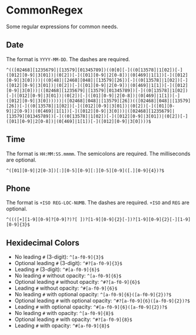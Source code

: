# CommonRegex
Some regular expressions for common needs.

## Date
The format is `YYYY-MM-DD`. The dashes are required.

```
^(([02468][1235679]|[13579][01345789])((0[0][-]((0[13578]|1[02])[-]([012][0-9]|3[01])|(0[2])[-]([01][0-9]|2[0-8])|(0[469]|1[1])[-]([012][0-9]|3[0])))|((0[48]|[2468][048]|[13579][26])[-]((0[13578]|1[02])[-]([012][0-9]|3[01])|(0[2])[-]([01][0-9]|2[0-9])|(0[469]|1[1])[-]([012][0-9]|3[0]))|([02468][1235679]|[13579][01345789])[-]((0[13578]|1[02])[-]([012][0-9]|3[01])|(0[2])[-]([01][0-9]|2[0-8])|(0[469]|1[1])[-]([012][0-9]|3[0])))))|([02468][048]|[13579][26])(([02468][048]|[13579][26])[-]((0[13578]|1[02])[-]([012][0-9]|3[01])|(0[2])[-]([01][0-9]|2[0-9])|(0[469]|1[1])[-]([012][0-9]|3[0]))|([02468][1235679]|[13579][01345789])[-]((0[13578]|1[02])[-]([012][0-9]|3[01])|(0[2])[-]([01][0-9]|2[0-8])|(0[469]|1[1])[-]([012][0-9]|3[0])))$
```

## Time
The format is `HH:MM:SS.mmmm`. The semicolons are required. The milliseconds are optional.

```
^([01][0-9]|2[0-3])[:][0-5][0-9][:][0-5][0-9]([.][0-9]{4})?$

```

## Phone
The format is `+ISO REG-LOC-NUMB`. The dashes are required. `+ISO` and `REG` are optional.

```
^((([+][1-9][0-9]?[0-9]?)?[ ])?[1-9][0-9]{2}[-])?[1-9][0-9]{2}[-][1-9][0-9]{3}$
```

## Hexidecimal Colors

* No leading `#` (3-digit): `^[a-f0-9]{3}$`
* Optional leading `#` (3-digit): `^#?[a-f0-9]{3}$`
* Leading `#` (3-digit): `^#[a-f0-9]{6}$`
* No leading `#` without opacity: `^[a-f0-9]{6}$`
* Optional leading `#` without opacity: `^#?[a-f0-9]{6}$`
* Leading `#` without opacity: `^#[a-f0-9]{6}$`
* No leading `#` with optional opacity: `^[a-f0-9]{6}([a-f0-9]{2})?$`
* Optional leading `#` with optional opacity: `^#?[a-f0-9]{6}([a-f0-9]{2})?$`
* Leading `#` with optional opacity: `^#[a-f0-9]{6}([a-f0-9]{2})?$`
* No leading `#` with opacity: `^[a-f0-9]{8}$`
* Optional leading `#` with opacity: `^#?[a-f0-9]{8}$`
* Leading `#` with opacity: `^#[a-f0-9]{8}$`

